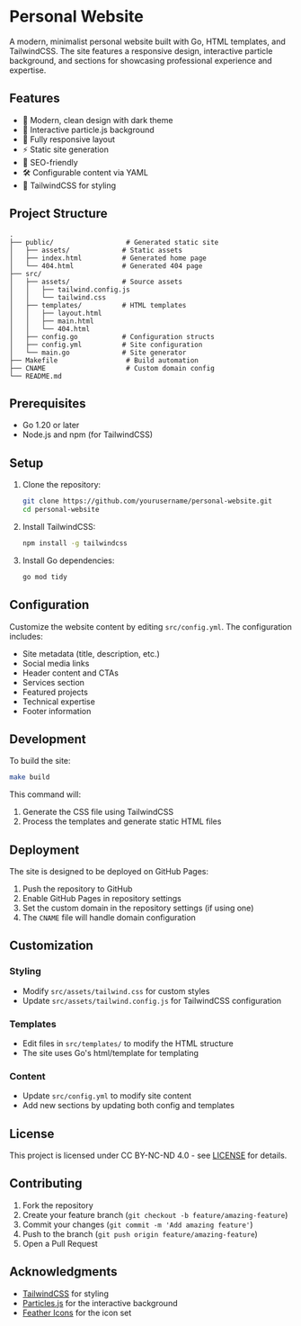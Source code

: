 # Personal Website

A modern, minimalist personal website built with Go, HTML templates, and TailwindCSS. The site features a responsive design, interactive particle background, and sections for showcasing professional experience and expertise.

## Features

- 🎨 Modern, clean design with dark theme
- 🌟 Interactive particle.js background
- 📱 Fully responsive layout
- ⚡️ Static site generation
- 🎯 SEO-friendly
- 🛠 Configurable content via YAML
- 💨 TailwindCSS for styling

## Project Structure

```
.
├── public/                  # Generated static site
│   ├── assets/             # Static assets
│   ├── index.html          # Generated home page
│   └── 404.html            # Generated 404 page
├── src/
│   ├── assets/             # Source assets
│   │   ├── tailwind.config.js
│   │   └── tailwind.css
│   ├── templates/          # HTML templates
│   │   ├── layout.html
│   │   ├── main.html
│   │   └── 404.html
│   ├── config.go           # Configuration structs
│   ├── config.yml          # Site configuration
│   └── main.go             # Site generator
├── Makefile                 # Build automation
├── CNAME                    # Custom domain config
└── README.md
```

## Prerequisites

- Go 1.20 or later
- Node.js and npm (for TailwindCSS)

## Setup

1. Clone the repository:
   ```bash
   git clone https://github.com/yourusername/personal-website.git
   cd personal-website
   ```

2. Install TailwindCSS:
   ```bash
   npm install -g tailwindcss
   ```

3. Install Go dependencies:
   ```bash
   go mod tidy
   ```

## Configuration

Customize the website content by editing `src/config.yml`. The configuration includes:

- Site metadata (title, description, etc.)
- Social media links
- Header content and CTAs
- Services section
- Featured projects
- Technical expertise
- Footer information

## Development

To build the site:

```bash
make build
```

This command will:
1. Generate the CSS file using TailwindCSS
2. Process the templates and generate static HTML files

## Deployment

The site is designed to be deployed on GitHub Pages:

1. Push the repository to GitHub
2. Enable GitHub Pages in repository settings
3. Set the custom domain in the repository settings (if using one)
4. The `CNAME` file will handle domain configuration

## Customization

### Styling

- Modify `src/assets/tailwind.css` for custom styles
- Update `src/assets/tailwind.config.js` for TailwindCSS configuration

### Templates

- Edit files in `src/templates/` to modify the HTML structure
- The site uses Go's html/template for templating

### Content

- Update `src/config.yml` to modify site content
- Add new sections by updating both config and templates

## License

This project is licensed under CC BY-NC-ND 4.0 - see [LICENSE](https://creativecommons.org/licenses/by-nc-nd/4.0/) for details.

## Contributing

1. Fork the repository
2. Create your feature branch (`git checkout -b feature/amazing-feature`)
3. Commit your changes (`git commit -m 'Add amazing feature'`)
4. Push to the branch (`git push origin feature/amazing-feature`)
5. Open a Pull Request

## Acknowledgments

- [TailwindCSS](https://tailwindcss.com/) for styling
- [Particles.js](https://vincentgarreau.com/particles.js/) for the interactive background
- [Feather Icons](https://feathericons.com/) for the icon set
